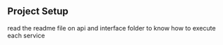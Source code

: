 ## Project Setup

read the readme file on api and interface folder to know how to execute each service